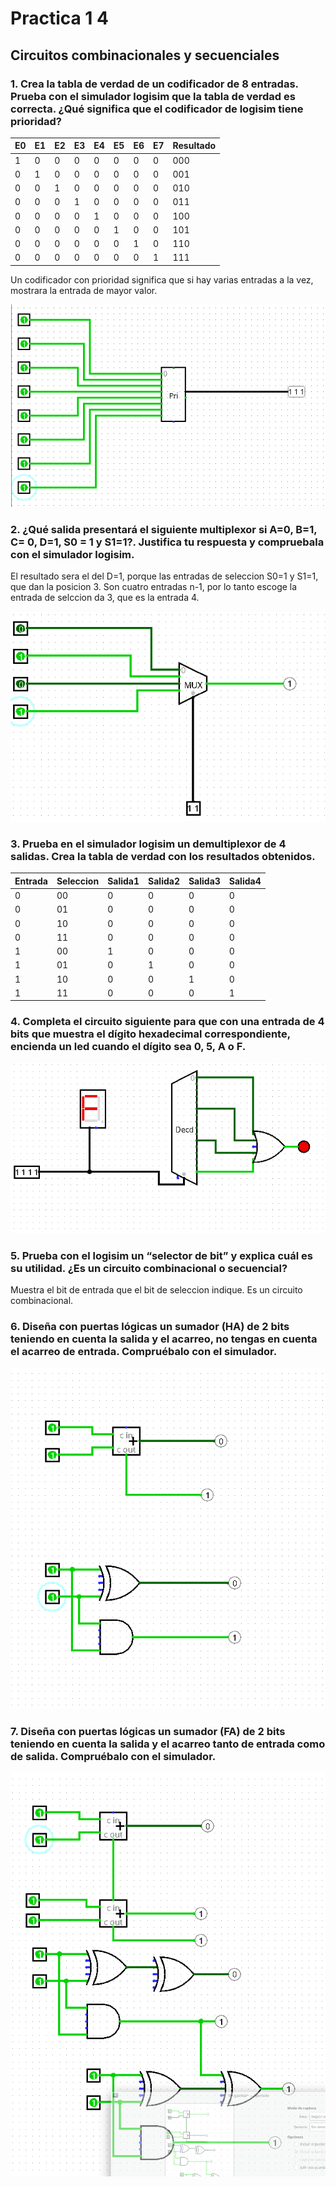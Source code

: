 # Practica 1 4

## Circuitos combinacionales y secuenciales

### 1. Crea la tabla de verdad de un codificador de 8 entradas. Prueba con el simulador logisim que la tabla de verdad es correcta. ¿Qué significa que el codificador de logisim tiene prioridad?

|E0|E1|E2|E3|E4|E5|E6|E7|Resultado|
|--|--|--|--|--|--|--|--|---------|
|1|0|0|0|0|0|0|0|000|
|0|1|0|0|0|0|0|0|001|
|0|0|1|0|0|0|0|0|010|
|0|0|0|1|0|0|0|0|011|
|0|0|0|0|1|0|0|0|100|
|0|0|0|0|0|1|0|0|101|
|0|0|0|0|0|0|1|0|110|
|0|0|0|0|0|0|0|1|111|


Un codificador con prioridad significa que si hay varias entradas a la vez, mostrara la entrada de mayor valor.

![Diagrama](imagenes/1/diagrama.png)

### 2. ¿Qué salida presentará el siguiente multiplexor si A=0, B=1, C= 0, D=1, S0 = 1 y S1=1?. Justifica tu respuesta y compruebala con el simulador logisim.

El resultado sera el del D=1, porque las entradas de seleccion S0=1 y S1=1, que dan la posicion 3. Son cuatro entradas n-1, por lo tanto escoge la entrada de selccion da 3, que es la entrada 4.

![Diagrama](imagenes/2/diagrama.png)

### 3. Prueba en el simulador logisim un demultiplexor de 4 salidas. Crea la tabla de verdad con los resultados obtenidos.

|Entrada|Seleccion|Salida1|Salida2|Salida3|Salida4|
|-------|---------|-------|-------|-------|-------|
|0|00|0|0|0|0|
|0|01|0|0|0|0|
|0|10|0|0|0|0|
|0|11|0|0|0|0|
|1|00|1|0|0|0|
|1|01|0|1|0|0|
|1|10|0|0|1|0|
|1|11|0|0|0|1|

### 4. Completa el circuito siguiente para que con una entrada de 4 bits que muestra el dígito hexadecimal correspondiente, encienda un led cuando el dígito sea 0, 5, A o F.

![Diagrama](imagenes/4/diagrm.png)

### 5. Prueba con el logisim un “selector de bit” y explica cuál es su utilidad. ¿Es un circuito combinacional o secuencial?

Muestra el bit de entrada que el bit de seleccion indique. Es un circuito combinacional.

### 6. Diseña con puertas lógicas un sumador (HA) de 2 bits teniendo en cuenta la salida y el acarreo, no tengas en cuenta el acarreo de entrada. Compruébalo con el simulador.

![Sumador](imagenes/6/respuesta.png)

### 7. Diseña con puertas lógicas un sumador (FA) de 2 bits teniendo en cuenta la salida y el acarreo tanto de entrada como de salida. Compruébalo con el simulador.

![SUmador Completo](imagenes/7/respuesta.png)